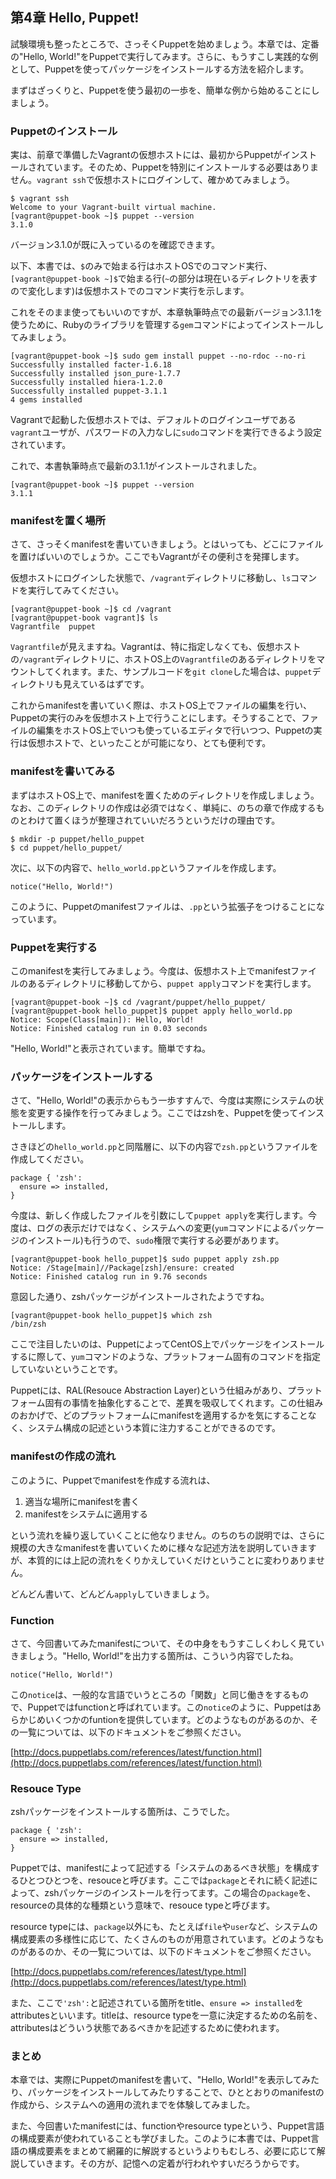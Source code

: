 ## 第4章 Hello, Puppet!

試験環境も整ったところで、さっそくPuppetを始めましょう。本章では、定番の"Hello, World!"をPuppetで実行してみます。さらに、もうすこし実践的な例として、Puppetを使ってパッケージをインストールする方法を紹介します。

まずはざっくりと、Puppetを使う最初の一歩を、簡単な例から始めることにしましょう。

### Puppetのインストール

実は、前章で準備したVagrantの仮想ホストには、最初からPuppetがインストールされています。そのため、Puppetを特別にインストールする必要はありません。`vagrant ssh`で仮想ホストにログインして、確かめてみましょう。

```
$ vagrant ssh
Welcome to your Vagrant-built virtual machine.
[vagrant@puppet-book ~]$ puppet --version
3.1.0
```

バージョン3.1.0が既に入っているのを確認できます。

以下、本書では、`$`のみで始まる行はホストOSでのコマンド実行、`[vagrant@puppet-book ~]$`で始まる行(`~`の部分は現在いるディレクトリを表すので変化します)は仮想ホストでのコマンド実行を示します。

これをそのまま使ってもいいのですが、本章執筆時点での最新バージョン3.1.1を使うために、Rubyのライブラリを管理する`gem`コマンドによってインストールしてみましょう。

```
[vagrant@puppet-book ~]$ sudo gem install puppet --no-rdoc --no-ri
Successfully installed facter-1.6.18
Successfully installed json_pure-1.7.7
Successfully installed hiera-1.2.0
Successfully installed puppet-3.1.1
4 gems installed
```

Vagrantで起動した仮想ホストでは、デフォルトのログインユーザである`vagrant`ユーザが、パスワードの入力なしに`sudo`コマンドを実行できるよう設定されています。

これで、本書執筆時点で最新の3.1.1がインストールされました。

```
[vagrant@puppet-book ~]$ puppet --version
3.1.1
```

### manifestを置く場所

さて、さっそくmanifestを書いていきましょう。とはいっても、どこにファイルを置けばいいのでしょうか。ここでもVagrantがその便利さを発揮します。

仮想ホストにログインした状態で、`/vagrant`ディレクトリに移動し、`ls`コマンドを実行してみてください。

```
[vagrant@puppet-book ~]$ cd /vagrant
[vagrant@puppet-book vagrant]$ ls
Vagrantfile  puppet
```

`Vagrantfile`が見えますね。Vagrantは、特に指定しなくても、仮想ホストの`/vagrant`ディレクトリに、ホストOS上の`Vagrantfile`のあるディレクトリをマウントしてくれます。また、サンプルコードを`git clone`した場合は、`puppet`ディレクトリも見えているはずです。

これからmanifestを書いていく際は、ホストOS上でファイルの編集を行い、Puppetの実行のみを仮想ホスト上で行うことにします。そうすることで、ファイルの編集をホストOS上でいつも使っているエディタで行いつつ、Puppetの実行は仮想ホストで、といったことが可能になり、とても便利です。

### manifestを書いてみる

まずはホストOS上で、manifestを置くためのディレクトリを作成しましょう。なお、このディレクトリの作成は必須ではなく、単純に、のちの章で作成するものとわけて置くほうが整理されていいだろうというだけの理由です。

```
$ mkdir -p puppet/hello_puppet
$ cd puppet/hello_puppet/
```

次に、以下の内容で、`hello_world.pp`というファイルを作成します。

```
notice("Hello, World!")
```

このように、Puppetのmanifestファイルは、`.pp`という拡張子をつけることになっています。

### Puppetを実行する

このmanifestを実行してみましょう。今度は、仮想ホスト上でmanifestファイルのあるディレクトリに移動してから、`puppet apply`コマンドを実行します。

```
[vagrant@puppet-book ~]$ cd /vagrant/puppet/hello_puppet/
[vagrant@puppet-book hello_puppet]$ puppet apply hello_world.pp
Notice: Scope(Class[main]): Hello, World!
Notice: Finished catalog run in 0.03 seconds
```

"Hello, World!"と表示されています。簡単ですね。

### パッケージをインストールする

さて、"Hello, World!"の表示からもう一歩すすんで、今度は実際にシステムの状態を変更する操作を行ってみましょう。ここではzshを、Puppetを使ってインストールします。

さきほどの`hello_world.pp`と同階層に、以下の内容で`zsh.pp`というファイルを作成してください。

```
package { 'zsh':
  ensure => installed,
}
```

今度は、新しく作成したファイルを引数にして`puppet apply`を実行します。今度は、ログの表示だけではなく、システムへの変更(`yum`コマンドによるパッケージのインストール)も行うので、`sudo`権限で実行する必要があります。

```
[vagrant@puppet-book hello_puppet]$ sudo puppet apply zsh.pp
Notice: /Stage[main]//Package[zsh]/ensure: created
Notice: Finished catalog run in 9.76 seconds
```

意図した通り、zshパッケージがインストールされたようですね。

```
[vagrant@puppet-book hello_puppet]$ which zsh
/bin/zsh
```

ここで注目したいのは、PuppetによってCentOS上でパッケージをインストールするに際して、`yum`コマンドのような、プラットフォーム固有のコマンドを指定していないということです。

Puppetには、RAL(Resouce Abstraction Layer)という仕組みがあり、プラットフォーム固有の事情を抽象化することで、差異を吸収してくれます。この仕組みのおかげで、どのプラットフォームにmanifestを適用するかを気にすることなく、システム構成の記述という本質に注力することができるのです。

### manifestの作成の流れ

このように、Puppetでmanifestを作成する流れは、

  1. 適当な場所にmanifestを書く
  2. manifestをシステムに適用する

という流れを繰り返していくことに他なりません。のちのちの説明では、さらに規模の大きなmanifestを書いていくために様々な記述方法を説明していきますが、本質的には上記の流れをくりかえしていくだけということに変わりありません。

どんどん書いて、どんどん`apply`していきましょう。

### Function

さて、今回書いてみたmanifestについて、その中身をもうすこしくわしく見ていきましょう。"Hello, World!"を出力する箇所は、こういう内容でしたね。

```
notice("Hello, World!")
```

この`notice`は、一般的な言語でいうところの「関数」と同じ働きをするもので、Puppetではfunctionと呼ばれています。この`notice`のように、Puppetはあらかじめいくつかのfuntionを提供しています。どのようなものがあるのか、その一覧については、以下のドキュメントをご参照ください。

[http://docs.puppetlabs.com/references/latest/function.html](http://docs.puppetlabs.com/references/latest/function.html)

### Resouce Type

zshパッケージをインストールする箇所は、こうでした。

```
package { 'zsh':
  ensure => installed,
}
```

Puppetでは、manifestによって記述する「システムのあるべき状態」を構成するひとつひとつを、resouceと呼びます。ここでは`package`とそれに続く記述によって、zshパッケージのインストールを行ってます。この場合の`package`を、resourceの具体的な種類という意味で、resouce typeと呼びます。

resource typeには、`package`以外にも、たとえば`file`や`user`など、システムの構成要素の多様性に応じて、たくさんのものが用意されています。どのようなものがあるのか、その一覧については、以下のドキュメントをご参照ください。

[http://docs.puppetlabs.com/references/latest/type.html](http://docs.puppetlabs.com/references/latest/type.html)

また、ここで`'zsh':`と記述されている箇所をtitle、`ensure => installed`をattributesといいます。titleは、resource typeを一意に決定するための名前を、attributesはどういう状態であるべきかを記述するために使われます。

### まとめ

本章では、実際にPuppetのmanifestを書いて、"Hello, World!"を表示してみたり、パッケージをインストールしてみたりすることで、ひととおりのmanifestの作成から、システムへの適用の流れまでを体験してみました。

また、今回書いたmanifestには、functionやresource typeという、Puppet言語の構成要素が使われていることも学びました。このように本書では、Puppet言語の構成要素をまとめて網羅的に解説するというよりもむしろ、必要に応じて解説していきます。その方が、記憶への定着が行われやすいだろうからです。
